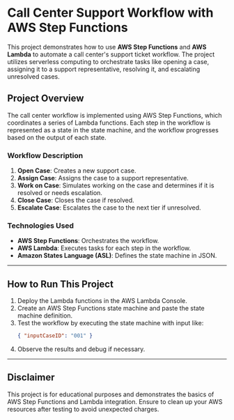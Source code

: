 # Call Center Support Workflow with AWS Step Functions

This project demonstrates how to use **AWS Step Functions** and **AWS Lambda** to automate a call center's support ticket workflow. The project utilizes serverless computing to orchestrate tasks like opening a case, assigning it to a support representative, resolving it, and escalating unresolved cases.

## Project Overview

The call center workflow is implemented using AWS Step Functions, which coordinates a series of Lambda functions. Each step in the workflow is represented as a state in the state machine, and the workflow progresses based on the output of each state.

### Workflow Description
1. **Open Case**: Creates a new support case.
2. **Assign Case**: Assigns the case to a support representative.
3. **Work on Case**: Simulates working on the case and determines if it is resolved or needs escalation.
4. **Close Case**: Closes the case if resolved.
5. **Escalate Case**: Escalates the case to the next tier if unresolved.

### Technologies Used
- **AWS Step Functions**: Orchestrates the workflow.
- **AWS Lambda**: Executes tasks for each step in the workflow.
- **Amazon States Language (ASL)**: Defines the state machine in JSON.

---

## How to Run This Project
1. Deploy the Lambda functions in the AWS Lambda Console.
2. Create an AWS Step Functions state machine and paste the state machine definition.
3. Test the workflow by executing the state machine with input like:
    ```json
    { "inputCaseID": "001" }
    ```
4. Observe the results and debug if necessary.

---

## Disclaimer
This project is for educational purposes and demonstrates the basics of AWS Step Functions and Lambda integration. Ensure to clean up your AWS resources after testing to avoid unexpected charges.
